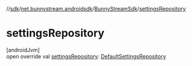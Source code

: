 //[sdk](../../../index.md)/[net.bunnystream.androidsdk](../index.md)/[BunnyStreamSdk](index.md)/[settingsRepository](settings-repository.md)

# settingsRepository

[androidJvm]\
open override val [settingsRepository](settings-repository.md): [DefaultSettingsRepository](../../net.bunnystream.androidsdk.settings.data/-default-settings-repository/index.md)
